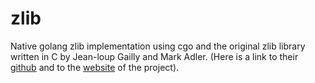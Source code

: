 # zlib
Native golang zlib implementation using cgo and the original zlib library written in C by Jean-loup Gailly and Mark Adler. 
(Here is a link to their [github](https://github.com/madler/zlib) and to the [website](https://zlib.net/) of the project). 
